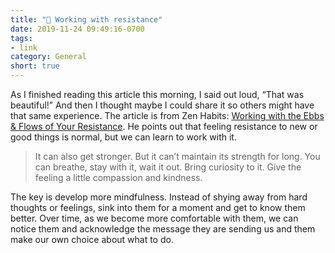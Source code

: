 ```yaml
---
title: "🔗 Working with resistance"
date: 2019-11-24 09:49:16-0700
tags:
- link
category: General
short: true
---
```


As I finished reading this article this morning, I said out loud, “That was beautiful!” And then I thought maybe I could share it so others might have that same experience. The article is from Zen Habits: [Working with the Ebbs & Flows of Your Resistance](https://zenhabits.net/resistances/). He points out that feeling resistance to new or good things is normal, but we can learn to work with it.

> It can also get stronger. But it can’t maintain its strength for long. You can breathe, stay with it, wait it out. Bring curiosity to it. Give the feeling a little compassion and kindness.

The key is develop more mindfulness. Instead of shying away from hard thoughts or feelings, sink into them for a moment and get to know them better. Over time, as we become more comfortable with them, we can notice them and acknowledge the message they are sending us and them make our own choice about what to do.